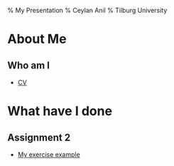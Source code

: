 % My Presentation
% Ceylan Anil
% Tilburg University


About Me
================

Who am I
----------

- [CV](ceylananil.github.io/third-repo/cv.html)


What have I done
=================

Assignment 2
-----------

- [My exercise example](ceylananil.github.io/third-repo/exercise.html)
